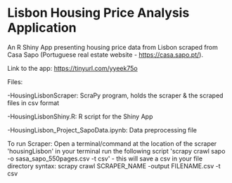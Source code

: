 # Lisbon Housing Price Analysis Application
An R Shiny App presenting housing price data from Lisbon scraped from Casa Sapo (Portuguese real estate website - https://casa.sapo.pt/).

Link to the app: https://tinyurl.com/yyeek75o

Files:

-HousingLisbonScraper: ScraPy program, holds the scraper & the scraped files in csv format

-HousingLisbonShiny.R: R script for the Shiny App

-HousingLisbon_Project_SapoData.ipynb: Data preprocessing file


To run Scraper: Open a terminal/command at the location of the scraper 'housingLisbon' in your terminal run the following script 'scrapy crawl sapo -o sasa_sapo_550pages.csv -t csv' - this will save a csv in your file directory syntax: scrapy crawl SCRAPER_NAME -output FILENAME.csv -t csv
